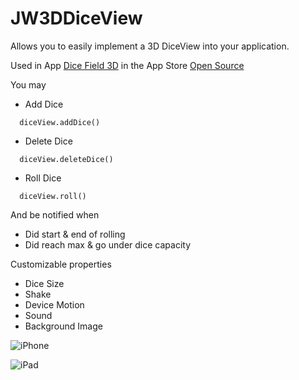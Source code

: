 # JW3DDiceView

Allows you to easily implement a 3D DiceView into your application. 

Used in App [Dice Field 3D](https://itunes.apple.com/us/app/dice-field-3d/id946490633?mt=8) in the App Store [Open Source](https://github.com/jackywang135/Dice-Field-3D)

You may
* Add Dice 
```
  diceView.addDice()
```
* Delete Dice
```
  diceView.deleteDice()
```
* Roll Dice
```
  diceView.roll()
```

And be notified when 
* Did start & end of rolling 
* Did reach max & go under dice capacity 

Customizable properties 
* Dice Size 
* Shake 
* Device Motion 
* Sound
* Background Image


![iPhone](http://a4.mzstatic.com/us/r30/Purple3/v4/d7/39/31/d739318d-2a20-d0fb-eb70-92b82474be8a/screen406x722.jpeg)


![iPad](http://a5.mzstatic.com/us/r30/Purple5/v4/5c/b0/9c/5cb09c3c-0264-d9b0-ce85-8764bce5757c/screen480x480.jpeg)
